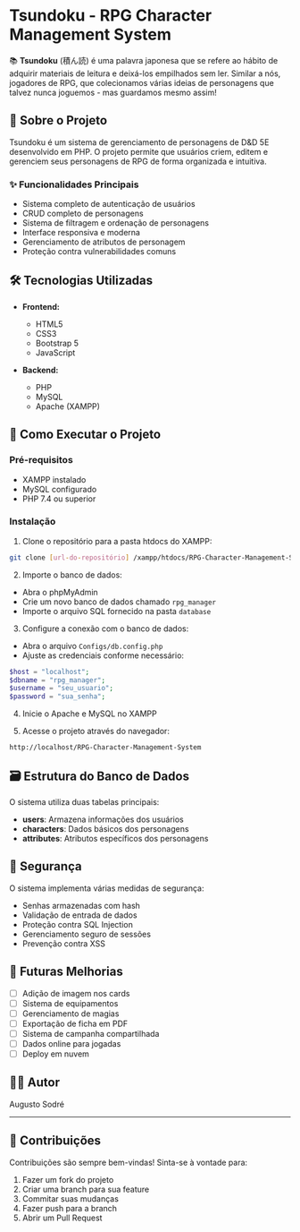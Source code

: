 # Tsundoku - RPG Character Management System

📚 **Tsundoku** (積ん読) é uma palavra japonesa que se refere ao hábito de adquirir materiais de leitura e deixá-los empilhados sem ler. Similar a nós, jogadores de RPG, que colecionamos várias ideias de personagens que talvez nunca joguemos - mas guardamos mesmo assim!

## 📖 Sobre o Projeto

Tsundoku é um sistema de gerenciamento de personagens de D&D 5E desenvolvido em PHP. O projeto permite que usuários criem, editem e gerenciem seus personagens de RPG de forma organizada e intuitiva.

### ✨ Funcionalidades Principais

- Sistema completo de autenticação de usuários
- CRUD completo de personagens
- Sistema de filtragem e ordenação de personagens
- Interface responsiva e moderna
- Gerenciamento de atributos de personagem
- Proteção contra vulnerabilidades comuns

## 🛠️ Tecnologias Utilizadas

- **Frontend:**
  - HTML5
  - CSS3
  - Bootstrap 5
  - JavaScript

- **Backend:**
  - PHP
  - MySQL
  - Apache (XAMPP)

## 🚀 Como Executar o Projeto

### Pré-requisitos

- XAMPP instalado
- MySQL configurado
- PHP 7.4 ou superior

### Instalação

1. Clone o repositório para a pasta htdocs do XAMPP:
```bash
git clone [url-do-repositório] /xampp/htdocs/RPG-Character-Management-System
```

2. Importe o banco de dados:
- Abra o phpMyAdmin
- Crie um novo banco de dados chamado `rpg_manager`
- Importe o arquivo SQL fornecido na pasta `database`

3. Configure a conexão com o banco de dados:
- Abra o arquivo `Configs/db.config.php`
- Ajuste as credenciais conforme necessário:
```php
$host = "localhost";
$dbname = "rpg_manager";
$username = "seu_usuario";
$password = "sua_senha";
```

4. Inicie o Apache e MySQL no XAMPP

5. Acesse o projeto através do navegador:
```
http://localhost/RPG-Character-Management-System
```

## 🗃️ Estrutura do Banco de Dados

O sistema utiliza duas tabelas principais:

- **users**: Armazena informações dos usuários
- **characters**: Dados básicos dos personagens
- **attributes**: Atributos específicos dos personagens

## 🔐 Segurança

O sistema implementa várias medidas de segurança:

- Senhas armazenadas com hash
- Validação de entrada de dados
- Proteção contra SQL Injection
- Gerenciamento seguro de sessões
- Prevenção contra XSS

## 🎯 Futuras Melhorias

- [ ] Adição de imagem nos cards
- [ ] Sistema de equipamentos
- [ ] Gerenciamento de magias
- [ ] Exportação de ficha em PDF
- [ ] Sistema de campanha compartilhada
- [ ] Dados online para jogadas
- [ ] Deploy em nuvem

## 👨‍💻 Autor

Augusto Sodré

---

## 🤝 Contribuições

Contribuições são sempre bem-vindas! Sinta-se à vontade para:

1. Fazer um fork do projeto
2. Criar uma branch para sua feature
3. Commitar suas mudanças
4. Fazer push para a branch
5. Abrir um Pull Request